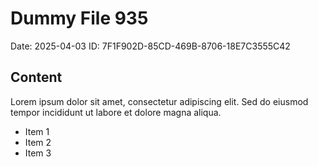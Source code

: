 # Dummy File 935

Date: 2025-04-03
ID: 7F1F902D-85CD-469B-8706-18E7C3555C42

## Content

Lorem ipsum dolor sit amet, consectetur adipiscing elit.
Sed do eiusmod tempor incididunt ut labore et dolore magna aliqua.

* Item 1
* Item 2
* Item 3
